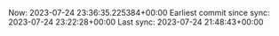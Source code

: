 Now: 2023-07-24 23:36:35.225384+00:00 Earliest commit since sync: 2023-07-24 23:22:28+00:00 Last sync: 2023-07-24 21:48:43+00:00
